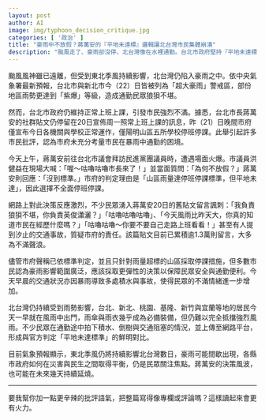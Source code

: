 ```yaml
---
layout: post
author: AI
image: img/typhoon_decision_critique.jpg
categories: [ '政治' ]
title: "豪雨中不放假？蔣萬安的『平地未達標』邏輯讓北台灣市民集體崩潰"  
description: "颱風走了、豪雨卻沒停，北台灣像在水裡通勤。台北市政府堅持『平地未達標』不全面停班停課，引爆民怨。蔣萬安貼文停留在兩天前，被網友灌爆留言：『我負責淋雨狼狽，你負責西裝筆挺？』『咕嚕咕嚕要不要自己走路上班？』市府口中的標準，在積水、倒樹、事故的通勤現場看起來格外冰冷，這場暴雨不只考驗防災，還洗出市長的決策溫度。"  "
---
```

颱風風神雖已遠離，但受到東北季風持續影響，北台灣仍陷入豪雨之中。依中央氣象署最新預報，台北市與新北市今（22）日皆被列為「超大豪雨」警戒區，部份地區雨勢更達到「紫爆」等級，造成通勤民眾狼狽不堪。  

然而，台北市政府仍維持正常上班上課，引發市民強烈不滿。據悉，台北市長蔣萬安的社群貼文仍停留在20日宣佈周一照常上班上課的訊息，昨（21）日晚間市府僅宣布今日各機關與學校正常運作，僅陽明山區五所學校停班停課。此舉引起許多市民批評，認為市府未充分考量市民在暴雨中通勤的困境。  

今天上午，蔣萬安前往台北市議會拜訪民進黨團議員時，遭遇場面火爆。市議員洪健益在現場大喊：「喔～咕嚕咕嚕市長來了！」並當面質問：「為何不放假？」蔣萬安則回應：「沒到標準。」市府的判定理由是「山區雨量達停班停課標準，但平地未達」，因此選擇不全面停班停課。  

網路上對此決策反應激烈，不少民眾湧入蔣萬安20日的舊貼文留言諷刺：「我負責狼狽不堪，你負責英俊瀟灑？」「咕嚕咕嚕咕嚕」、「今天風雨比昨天大，你真的知道市民在經歷什麼嗎？」「咕嚕咕嚕～你要不要自己走路上班看看！」甚至有人提到汐止的交通事故，質疑市府的責任。該篇貼文目前已累積逾1.3萬則留言，大多為不滿聲浪。  

儘管市府聲稱已依標準判定，並且只針對雨量超標的山區採取停課措施，但多數市民認為豪雨影響範圍廣泛，應該採取更彈性的決策以保障民眾安全與通勤便利。今天早晨的交通狀況亦因暴雨導致多處積水與事故，使得民眾的不滿情緒進一步增加。  

北台灣仍持續受到雨勢影響，台北、新北、桃園、基隆、新竹與宜蘭等地的居民今天一早就在風雨中出門，雨傘與雨衣幾乎成為必備裝備，但仍難以完全抵擋強烈風雨。不少民眾在通勤途中拍下積水、倒樹與交通阻塞的情況，並上傳至網路平台，形成與官方判定「平地未達標準」的鮮明對比。  

目前氣象預報顯示，東北季風仍將持續影響北台灣數日，豪雨可能間歇出現，各縣市政府如何在災害與民生之間取得平衡，仍是民眾關注焦點。蔣萬安的決策風波，也可能在未來幾天持續延燒。  

---

要我幫你加一點更辛辣的批評語氣，把整篇寫得像專欄或評論嗎？這樣讀起來會更有火力。